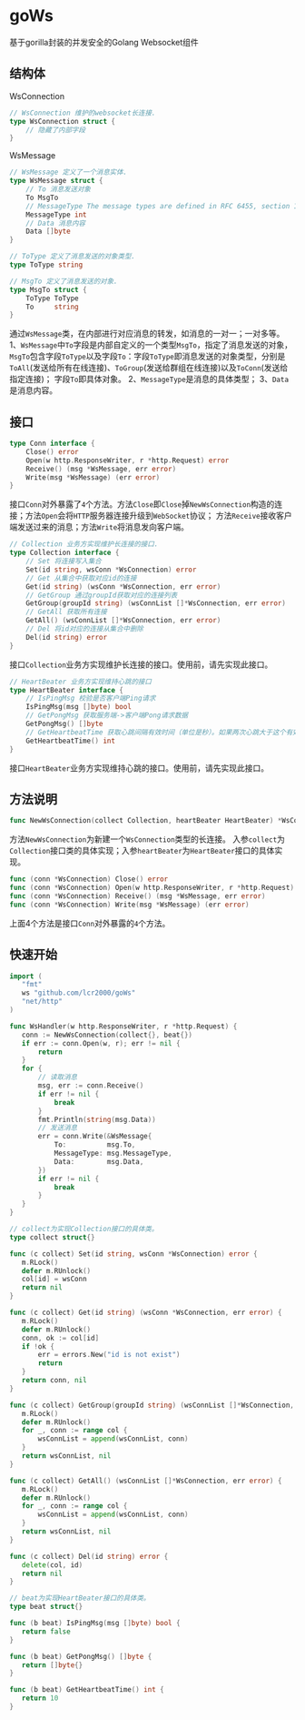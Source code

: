 # goWs
基于gorilla封装的并发安全的Golang Websocket组件

## 结构体

WsConnection
```go
// WsConnection 维护的websocket长连接.
type WsConnection struct {
	// 隐藏了内部字段
}
```
WsMessage
```go
// WsMessage 定义了一个消息实体.
type WsMessage struct {
	// To 消息发送对象
	To MsgTo
	// MessageType The message types are defined in RFC 6455, section 11.8.
	MessageType int
	// Data 消息内容
	Data []byte
}

// ToType 定义了消息发送的对象类型.
type ToType string

// MsgTo 定义了消息发送的对象.
type MsgTo struct {
	ToType ToType
	To     string
}
```
通过`WsMessage`类，在内部进行对应消息的转发，如消息的一对一；一对多等。
1、`WsMessage`中`To`字段是内部自定义的一个类型`MsgTo`，指定了消息发送的对象，
`MsgTo`包含字段`ToType`以及字段`To`：字段`ToType`即消息发送的对象类型，分别是`ToAll`(发送给所有在线连接)、`ToGroup`(发送给群组在线连接)以及`ToConn`(发送给指定连接)；
字段`To`即具体对象。
2、`MessageType`是消息的具体类型；
3、`Data`是消息内容。

## 接口

```go
type Conn interface {
	Close() error
	Open(w http.ResponseWriter, r *http.Request) error
	Receive() (msg *WsMessage, err error)
	Write(msg *WsMessage) (err error)
}
```
接口`Conn`对外暴露了`4`个方法。方法`Close`即`Close`掉`NewWsConnection`构造的连接；方法`Open`会将`HTTP`服务器连接升级到`WebSocket`协议；
方法`Receive`接收客户端发送过来的消息；方法`Write`将消息发向客户端。

```go
// Collection 业务方实现维护长连接的接口.
type Collection interface {
	// Set 将连接写入集合
	Set(id string, wsConn *WsConnection) error
	// Get 从集合中获取对应id的连接
	Get(id string) (wsConn *WsConnection, err error)
	// GetGroup 通过groupId获取对应的连接列表
	GetGroup(groupId string) (wsConnList []*WsConnection, err error)
	// GetAll 获取所有连接
	GetAll() (wsConnList []*WsConnection, err error)
	// Del 将id对应的连接从集合中删除
	Del(id string) error
}
```
接口`Collection`业务方实现维护长连接的接口。使用前，请先实现此接口。

```go
// HeartBeater 业务方实现维持心跳的接口
type HeartBeater interface {
	// IsPingMsg 校验是否客户端Ping请求
	IsPingMsg(msg []byte) bool
	// GetPongMsg 获取服务端->客户端Pong请求数据
	GetPongMsg() []byte
	// GetHeartbeatTime 获取心跳间隔有效时间（单位是秒）。如果两次心跳大于这个有效时间，连接将断开
	GetHeartbeatTime() int
}
```
接口`HeartBeater`业务方实现维持心跳的接口。使用前，请先实现此接口。

## 方法说明

```go
func NewWsConnection(collect Collection, heartBeater HeartBeater) *WsConnection
```
方法`NewWsConnection`为新建一个`WsConnection`类型的长连接。
入参`collect`为`Collection`接口类的具体实现；入参`heartBeater`为`HeartBeater`接口的具体实现。

```go
func (conn *WsConnection) Close() error
func (conn *WsConnection) Open(w http.ResponseWriter, r *http.Request) error
func (conn *WsConnection) Receive() (msg *WsMessage, err error)
func (conn *WsConnection) Write(msg *WsMessage) (err error)
```
上面4个方法是接口`Conn`对外暴露的`4`个方法。

## 快速开始
 ```go
import (
	"fmt"
	ws "github.com/lcr2000/goWs"
	"net/http"
)

func WsHandler(w http.ResponseWriter, r *http.Request) {
	conn := NewWsConnection(collect{}, beat{})
	if err := conn.Open(w, r); err != nil {
		return
	}
	for {
		// 读取消息
		msg, err := conn.Receive()
		if err != nil {
			break
		}
		fmt.Println(string(msg.Data))
		// 发送消息
		err = conn.Write(&WsMessage{
			To:          msg.To,
			MessageType: msg.MessageType,
			Data:        msg.Data,
		})
		if err != nil {
			break
		}
	}
}

// collect为实现Collection接口的具体类。
type collect struct{}

func (c collect) Set(id string, wsConn *WsConnection) error {
	m.RLock()
	defer m.RUnlock()
	col[id] = wsConn
	return nil
}

func (c collect) Get(id string) (wsConn *WsConnection, err error) {
	m.RLock()
	defer m.RUnlock()
	conn, ok := col[id]
	if !ok {
		err = errors.New("id is not exist")
		return
	}
	return conn, nil
}

func (c collect) GetGroup(groupId string) (wsConnList []*WsConnection, err error) {
	m.RLock()
	defer m.RUnlock()
	for _, conn := range col {
		wsConnList = append(wsConnList, conn)
	}
	return wsConnList, nil
}

func (c collect) GetAll() (wsConnList []*WsConnection, err error) {
	m.RLock()
	defer m.RUnlock()
	for _, conn := range col {
		wsConnList = append(wsConnList, conn)
	}
	return wsConnList, nil
}

func (c collect) Del(id string) error {
	delete(col, id)
	return nil
}

// beat为实现HeartBeater接口的具体类。
type beat struct{}

func (b beat) IsPingMsg(msg []byte) bool {
	return false
}

func (b beat) GetPongMsg() []byte {
	return []byte{}
}

func (b beat) GetHeartbeatTime() int {
	return 10
}
```